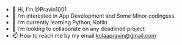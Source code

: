 - 👋 Hi, I’m @Pravin1001
- 👀 I’m interested in App Development and Some Minor codingsss.
- 🌱 I’m currently learning Python, Kotlin
- 💞️ I’m looking to collaborate on any deadlined project
- 📫 How to reach me by my email kolaapravin@gmail.com

<!---
Pravin1001/Pravin1001 is a ✨ special ✨ repository because its `README.md` (this file) appears on your GitHub profile.
You can click the Preview link to take a look at your changes.
--->
